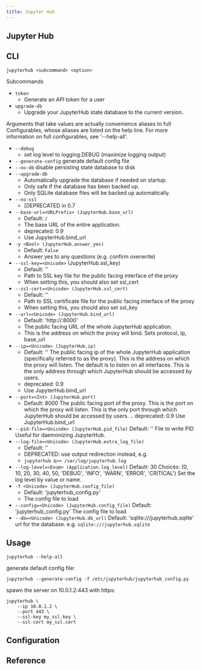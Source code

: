 ```yaml
---
title: Jupyter Hub
---
```


## Jupyter Hub


## CLI

```
jupyterhub <subcommand> <option>
```

Subcommands

* `token`
    * Generate an API token for a user
* `upgrade-db`
    * Upgrade your JupyterHub state database to the current version.

Arguments that take values are actually convenience aliases to full
Configurables, whose aliases are listed on the help line. For more information
on full configurables, see '--help-all'.

* `--debug`
    * set log level to logging.DEBUG (maximize logging output)
* `--generate-config`
    generate default config file
* `--no-db`
    disable persisting state database to disk
* `--upgrade-db`
    * Automatically upgrade the database if needed on startup.
    * Only safe if the database has been backed up.
    * Only SQLite database files will be backed up automatically.
* `--no-ssl`
   * [DEPRECATED in 0.7
* `--base-url=<URLPrefix> (JupyterHub.base_url)`
    * Default: `/`
    * The base URL of the entire application.
    * deprecated: 0.9
    * Use JupyterHub.bind_url
* `-y <Bool> (JupyterHub.answer_yes)`
    * Default: `False`
    * Answer yes to any questions (e.g. confirm overwrite)
* `--ssl-key=<Unicode>` (JupyterHub.ssl_key)
    * Default: ''
    * Path to SSL key file for the public facing interface of the proxy
    * When setting this, you should also set ssl_cert
* `--ssl-cert=<Unicode> (JupyterHub.ssl_cert)`
    * Default: ''
    * Path to SSL certificate file for the public facing interface of the proxy
    * When setting this, you should also set ssl_key
* `--url=<Unicode> (JupyterHub.bind_url)`
    * Default: 'http://:8000'
    * The public facing URL of the whole JupyterHub application.
    * This is the address on which the proxy will bind. Sets protocol, ip, base_url
* `--ip=<Unicode> (JupyterHub.ip)`
    * Default: ''
    The public facing ip of the whole JupyterHub application (specifically
    referred to as the proxy).
    This is the address on which the proxy will listen. The default is to listen
    on all interfaces. This is the only address through which JupyterHub should
    be accessed by users.
    * deprecated: 0.9
    * Use JupyterHub.bind_url
* `--port=<Int> (JupyterHub.port)`
    * Default: 8000
    The public facing port of the proxy.
    This is the port on which the proxy will listen. This is the only port
    through which JupyterHub should be accessed by users.
    .. deprecated: 0.9
        Use JupyterHub.bind_url
* `--pid-file=<Unicode> (JupyterHub.pid_file)`
    Default: ''
    File to write PID Useful for daemonizing JupyterHub.
* `--log-file=<Unicode> (JupyterHub.extra_log_file)`
    * Default: ''
    * DEPRECATED: use output redirection instead, e.g.
    * `jupyterhub &>> /var/log/jupyterhub.log`
* `--log-level=<Enum> (Application.log_level)`
    Default: 30
    Choices: (0, 10, 20, 30, 40, 50, 'DEBUG', 'INFO', 'WARN', 'ERROR', 'CRITICAL')
    Set the log level by value or name.
* `-f <Unicode> (JupyterHub.config_file)`
    * Default: 'jupyterhub_config.py'
    * The config file to load
* `--config=<Unicode> (JupyterHub.config_file)`
    Default: 'jupyterhub_config.py'
    The config file to load
* `--db=<Unicode> (JupyterHub.db_url)`
    Default: 'sqlite:///jupyterhub.sqlite'
    url for the database. e.g. `sqlite:///jupyterhub.sqlite`


## Usage

```
jupyterhub --help-all
```


generate default config file:

```
jupyterhub --generate-config -f /etc/jupyterhub/jupyterhub_config.py
```

spawn the server on 10.0.1.2:443 with https:

```
jupyterhub \
    --ip 10.0.1.2 \
    --port 443 \
    --ssl-key my_ssl.key \
    --ssl-cert my_ssl.cert
```

## Configuration

## Reference

